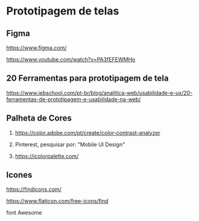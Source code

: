 # Prototipagem de telas

## Figma
https://www.figma.com/

https://www.youtube.com/watch?v=PA3fEFEWMHo


## 20 Ferramentas para prototipagem de tela

https://www.iebschool.com/pt-br/blog/analitica-web/usabilidade-e-ux/20-ferramentas-de-prototipagem-e-usabilidade-na-web/

## Palheta de Cores 

1. https://color.adobe.com/pt/create/color-contrast-analyzer

2. Pinterest, pesquisar por: "Mobile UI Design"

3. https://icolorpalette.com/

## Icones 

https://findicons.com/

https://www.flaticon.com/free-icons/find

font Awesome